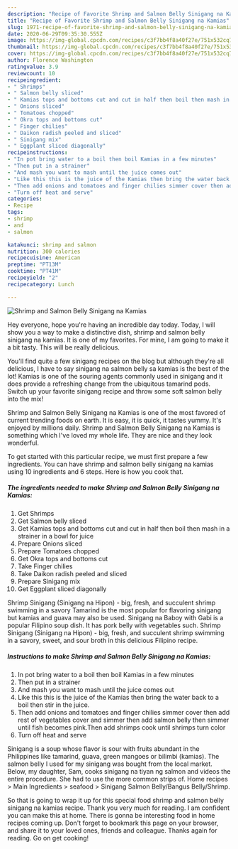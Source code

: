 ```yaml
---
description: "Recipe of Favorite Shrimp and Salmon Belly Sinigang na Kamias"
title: "Recipe of Favorite Shrimp and Salmon Belly Sinigang na Kamias"
slug: 1971-recipe-of-favorite-shrimp-and-salmon-belly-sinigang-na-kamias
date: 2020-06-29T09:35:30.555Z
image: https://img-global.cpcdn.com/recipes/c3f7bb4f8a40f27e/751x532cq70/shrimp-and-salmon-belly-sinigang-na-kamias-recipe-main-photo.jpg
thumbnail: https://img-global.cpcdn.com/recipes/c3f7bb4f8a40f27e/751x532cq70/shrimp-and-salmon-belly-sinigang-na-kamias-recipe-main-photo.jpg
cover: https://img-global.cpcdn.com/recipes/c3f7bb4f8a40f27e/751x532cq70/shrimp-and-salmon-belly-sinigang-na-kamias-recipe-main-photo.jpg
author: Florence Washington
ratingvalue: 3.9
reviewcount: 10
recipeingredient:
- " Shrimps"
- " Salmon belly sliced"
- " Kamias tops and bottoms cut and cut in half then boil then mash in a strainer in a bowl for juice"
- " Onions sliced"
- " Tomatoes chopped"
- " Okra tops and bottoms cut"
- " Finger chilies"
- " Daikon radish peeled and sliced"
- " Sinigang mix"
- " Eggplant sliced diagonally"
recipeinstructions:
- "In pot bring water to a boil then boil Kamias in a few minutes"
- "Then put in a strainer"
- "And mash you want to mash until the juice comes out"
- "Like this this is the juice of the Kamias then bring the water back to a boil then stir in the juice."
- "Then add onions and tomatoes and finger chilies simmer cover then add rest of vegetables cover and simmer then add salmon belly then simmer until fish becomes pink.Then add shrimps cook until shrimps turn color"
- "Turn off heat and serve"
categories:
- Recipe
tags:
- shrimp
- and
- salmon

katakunci: shrimp and salmon 
nutrition: 300 calories
recipecuisine: American
preptime: "PT13M"
cooktime: "PT41M"
recipeyield: "2"
recipecategory: Lunch

---
```



![Shrimp and Salmon Belly Sinigang na Kamias](https://img-global.cpcdn.com/recipes/c3f7bb4f8a40f27e/751x532cq70/shrimp-and-salmon-belly-sinigang-na-kamias-recipe-main-photo.jpg)

Hey everyone, hope you're having an incredible day today. Today, I will show you a way to make a distinctive dish, shrimp and salmon belly sinigang na kamias. It is one of my favorites. For mine, I am going to make it a bit tasty. This will be really delicious.

You&#39;ll find quite a few sinigang recipes on the blog but although they&#39;re all delicious, I have to say sinigang na salmon belly sa kamias is the best of the lot! Kamias is one of the souring agents commonly used in sinigang and it does provide a refreshing change from the ubiquitous tamarind pods. Switch up your favorite sinigang recipe and throw some soft salmon belly into the mix!

Shrimp and Salmon Belly Sinigang na Kamias is one of the most favored of current trending foods on earth. It is easy, it is quick, it tastes yummy. It's enjoyed by millions daily. Shrimp and Salmon Belly Sinigang na Kamias is something which I've loved my whole life. They are nice and they look wonderful.


To get started with this particular recipe, we must first prepare a few ingredients. You can have shrimp and salmon belly sinigang na kamias using 10 ingredients and 6 steps. Here is how you cook that.

<!--inarticleads1-->

##### The ingredients needed to make Shrimp and Salmon Belly Sinigang na Kamias:

1. Get  Shrimps
1. Get  Salmon belly sliced
1. Get  Kamias tops and bottoms cut and cut in half then boil then mash in a strainer in a bowl for juice
1. Prepare  Onions sliced
1. Prepare  Tomatoes chopped
1. Get  Okra tops and bottoms cut
1. Take  Finger chilies
1. Take  Daikon radish peeled and sliced
1. Prepare  Sinigang mix
1. Get  Eggplant sliced diagonally


Shrimp Sinigang (Sinigang na Hipon) - big, fresh, and succulent shrimp swimming in a savory Tamarind is the most popular for flavoring sinigang but kamias and guava may also be used. Sinigang na Baboy with Gabi is a popular Filipino soup dish. It has pork belly with vegetables such. Shrimp Sinigang (Sinigang na Hipon) - big, fresh, and succulent shrimp swimming in a savory, sweet, and sour broth in this delicious Filipino recipe. 

<!--inarticleads2-->

##### Instructions to make Shrimp and Salmon Belly Sinigang na Kamias:

1. In pot bring water to a boil then boil Kamias in a few minutes
1. Then put in a strainer
1. And mash you want to mash until the juice comes out
1. Like this this is the juice of the Kamias then bring the water back to a boil then stir in the juice.
1. Then add onions and tomatoes and finger chilies simmer cover then add rest of vegetables cover and simmer then add salmon belly then simmer until fish becomes pink.Then add shrimps cook until shrimps turn color
1. Turn off heat and serve


Sinigang is a soup whose flavor is sour with fruits abundant in the Philippines like tamarind, guava, green mangoes or bilimbi (kamias). The salmon belly I used for my sinigang was bought from the local market. Below, my daughter, Sam, cooks sinigang na tiyan ng salmon and videos the entire procedure. She had to use the more common strips of. Home recipes &gt; Main Ingredients &gt; seafood &gt; Sinigang Salmon Belly/Bangus Belly/Shrimp. 

So that is going to wrap it up for this special food shrimp and salmon belly sinigang na kamias recipe. Thank you very much for reading. I am confident you can make this at home. There is gonna be interesting food in home recipes coming up. Don't forget to bookmark this page on your browser, and share it to your loved ones, friends and colleague. Thanks again for reading. Go on get cooking!
